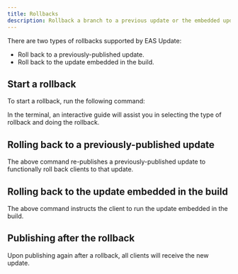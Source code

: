 ```yaml
---
title: Rollbacks
description: Rollback a branch to a previous update or the embedded update.
---
```


There are two types of rollbacks supported by EAS Update:

- Roll back to a previously-published update.
- Roll back to the update embedded in the build.

## Start a rollback

To start a rollback, run the following command:

In the terminal, an interactive guide will assist you in selecting the type of rollback and doing the rollback.

## Rolling back to a previously-published update

The above command re-publishes a previously-published update to functionally roll back clients to that update.

## Rolling back to the update embedded in the build

The above command instructs the client to run the update embedded in the build.

## Publishing after the rollback

Upon publishing again after a rollback, all clients will receive the new update.